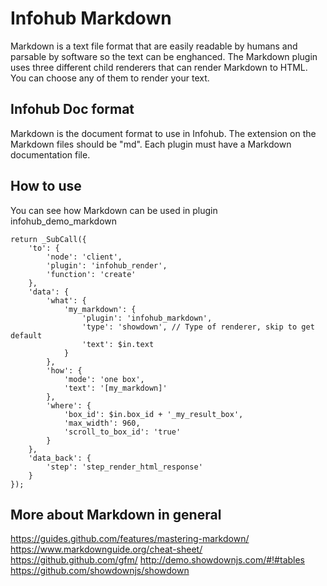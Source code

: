 # Infohub Markdown
Markdown is a text file format that are easily readable by humans and parsable by software so the text can be enghanced.
 The Markdown plugin uses three different child renderers that can render Markdown to HTML.
 You can choose any of them to render your text.

## Infohub Doc format
Markdown is the document format to use in Infohub. The extension on the Markdown files should be "md".
 Each plugin must have a Markdown documentation file.

## How to use
You can see how Markdown can be used in plugin infohub_demo_markdown

```
return _SubCall({
    'to': {
        'node': 'client',
        'plugin': 'infohub_render',
        'function': 'create'
    },
    'data': {
        'what': {
            'my_markdown': {
                'plugin': 'infohub_markdown',
                'type': 'showdown', // Type of renderer, skip to get default
                'text': $in.text
            }
        },
        'how': {
            'mode': 'one box',
            'text': '[my_markdown]'
        },
        'where': {
            'box_id': $in.box_id + '_my_result_box',
            'max_width': 960,
            'scroll_to_box_id': 'true'
        }
    },
    'data_back': {
        'step': 'step_render_html_response'
    }
});
```

## More about Markdown in general

https://guides.github.com/features/mastering-markdown/
https://www.markdownguide.org/cheat-sheet/
https://github.github.com/gfm/
http://demo.showdownjs.com/#!#tables
https://github.com/showdownjs/showdown


